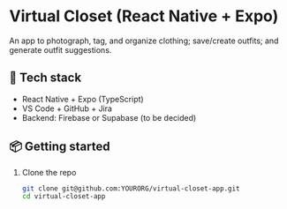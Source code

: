
# Virtual Closet (React Native + Expo)

An app to photograph, tag, and organize clothing; save/create outfits; and generate outfit suggestions.  

## 🚀 Tech stack
- React Native + Expo (TypeScript)
- VS Code + GitHub + Jira
- Backend: Firebase or Supabase (to be decided)

## 📦 Getting started
1. Clone the repo
   ```bash
   git clone git@github.com:YOURORG/virtual-closet-app.git
   cd virtual-closet-app
